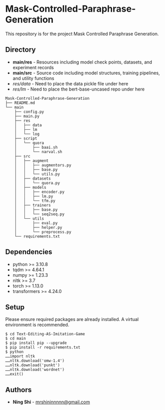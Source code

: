 # Mask-Controlled-Paraphrase-Generation

This repository is for the project Mask Controlled Paraphrase Generation.

## Directory
+ **main/res** - Resources including model check points, datasets, and experiment records
+ **main/src** - Source code including model structures, training pipelines, and utility functions
+ *res/data* - Need to place the data pickle file under here
+ *res/lm* - Need to place the bert-base-uncased repo under here
```
Mask-Controlled-Paraphrase-Generation
├── README.md
└── main
    ├── config.py
    ├── main.py
    ├── res
    │   ├── data
    │   ├── lm
    │   └── log
    ├── script
    │   └── quora
    │       ├── baai.sh
    │       └── narval.sh
    ├── src
    │   ├── augment
    │   │   ├── augmentors.py
    │   │   ├── base.py
    │   │   └── utils.py
    │   ├── datasets
    │   │   └── quora.py
    │   ├── models
    │   │   ├── encoder.py
    │   │   ├── lm.py
    │   │   └── tfm.py
    │   ├── trainers
    │   │   ├── base.py
    │   │   └── seq2seq.py
    │   └── utils
    │       ├── eval.py
    │       ├── helper.py
    │       └── preprocess.py
    └── requirements.txt
```

## Dependencies
+ python >= 3.10.8
+ tqdm >= 4.64.1
+ numpy >= 1.23.3
+ nltk >= 3.7
+ torch >= 1.13.0
+ transformers >= 4.24.0

## Setup
Please ensure required packages are already installed. A virtual environment is recommended.
```
$ cd Text-Editing-AS-Imitation-Game
$ cd main
$ pip install pip --upgrade
$ pip install -r requirements.txt
$ python
……import nltk
……nltk.download('omw-1.4')
……nltk.download('punkt')
……nltk.download('wordnet')
……exit()
```

## Authors
* **Ning Shi** - mrshininnnnn@gmail.com